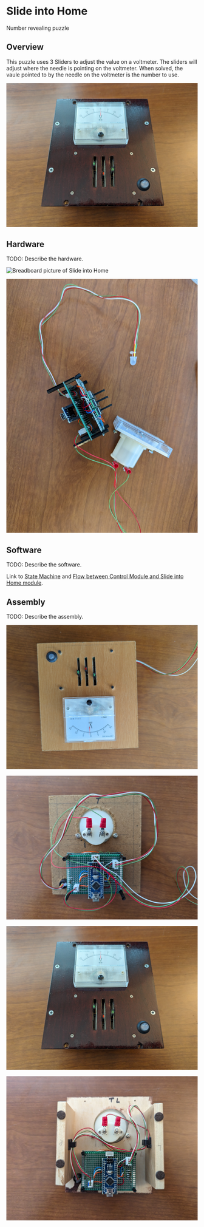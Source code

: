 # Slide into Home

Number revealing puzzle

## Overview

This puzzle uses 3 Sliders to adjust the value on a voltmeter. The sliders will adjust where the needle is pointing on the voltmeter. When solved, the vaule pointed to by the needle on the voltmeter is the number to use.

![Picture of finished Slide into Home module](../images/Slider_Finished_Top.jpg)


## Hardware

TODO: Describe the hardware.

![Breadboard picture of Slide into Home](../images/Slider_Breadboard.jpg)

![Picture of soldered Slide into Home](../images/Slider_Soldered_Side.jpg)

## Software

TODO: Describe the software.

Link to [State Machine](../README.md#state-diagram) and [Flow between Control Module and Slide into Home module](../README.md#sequence-diagram).

## Assembly

TODO: Describe the assembly.

![Picture of prototype Slide into Home](../images/Slider_Prototype_Top.jpg)

![Picture of prototype Slide into Home](../images/Slider_Prototype_Bottom.jpg)

![Picture of finished Slide into Home module](../images/Slider_Finished_Top.jpg)

![Picture of finished Slide into Home module](../images/Slider_Finished_Bottom.jpg)
